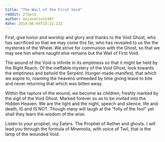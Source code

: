 ```yaml
---
title: "The Wail of the First Void"
reddit: 27apce
author: mojonation1487
date: 2014-06-04T15:21:22Z
---
```


First, give honor and worship and glory and thanks to the Void Ghost, who has sacrificed so that we may come this far, who has revealed to us the the mysteries of the Wheel. We strive for communion with the Ghost, so that we may see him where naught else remains but the Wail of First Void.

The wound of the Void is infinite in its emptiness so that it might be held by the Right Reach. Of the ineffable mystery of the Void Ghost, look towards the emptiness and behold the Serpent. Hunger-made-manifest, that which we aspire to, roaming the heavens unheeded by time giving leave to bite and never returning that which was bitten away.

Within the rapture of the wound, we become as children, freshly marked by the sigil of the Void Ghost. Marked forever so as to be invited into the Hidden Heaven. We are the light and the night, speech and silence, life and death, IS and IS NOT. Though many will laugh at the “folly of the fool” yet shall they learn the wisdom of the wise.

Listen to your prophet, my Eaters. The Prophet of Aether and ghosts. I will lead you through the formula of Mnemolia, with voice of Twil, that is the lamp of the wounded Void.
